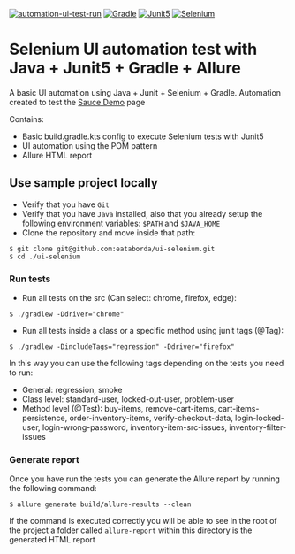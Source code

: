 [![automation-ui-test-run](https://github.com/eataborda/ui-selenium/actions/workflows/automation-ui-test-run.yml/badge.svg)](https://github.com/eataborda/ui-selenium/actions/workflows/automation-ui-test-run.yml)
[![Gradle](https://img.shields.io/badge/Gradle-8.9-blue)](https://gradle.org/releases/)
[![Junit5](https://img.shields.io/badge/Junit5-5.10.3-blue)](https://mvnrepository.com/artifact/org.junit.jupiter/junit-jupiter-engine)
[![Selenium](https://img.shields.io/badge/Selenium-4.24.0-blue)](https://mvnrepository.com/artifact/org.seleniumhq.selenium/selenium-java)

# Selenium UI automation test with Java + Junit5 + Gradle + Allure 
A basic UI automation using Java + Junit + Selenium + Gradle. Automation
created to test the [Sauce Demo](https://www.saucedemo.com/) page

Contains:
- Basic build.gradle.kts config to execute Selenium tests with Junit5
- UI automation using the POM pattern
- Allure HTML report

## Use sample project locally
- Verify that you have `Git`
- Verify that you have `Java` installed, also that you already setup the following environment variables: `$PATH` and `$JAVA_HOME`
- Clone the repository and move inside that path:
```shellscript
$ git clone git@github.com:eataborda/ui-selenium.git
$ cd ./ui-selenium
```

### Run tests
- Run all tests on the src (Can select: chrome, firefox, edge):
```
$ ./gradlew -Ddriver="chrome"
```
- Run all tests inside a class or a specific method using junit tags (@Tag):
```
$ ./gradlew -DincludeTags="regression" -Ddriver="firefox"
```
In this way you can use the following tags depending on the tests you need to run:
- General: regression, smoke
- Class level: standard-user, locked-out-user, problem-user
- Method level (@Test): buy-items, remove-cart-items, cart-items-persistence, order-inventory-items, verify-checkout-data, login-locked-user,
login-wrong-password, inventory-item-src-issues, inventory-filter-issues

### Generate report
Once you have run the tests you can generate the Allure report by running the following command:
```
$ allure generate build/allure-results --clean
```
If the command is executed correctly you will be able to see in the root of the project a folder called `allure-report` within this directory
is the generated HTML report